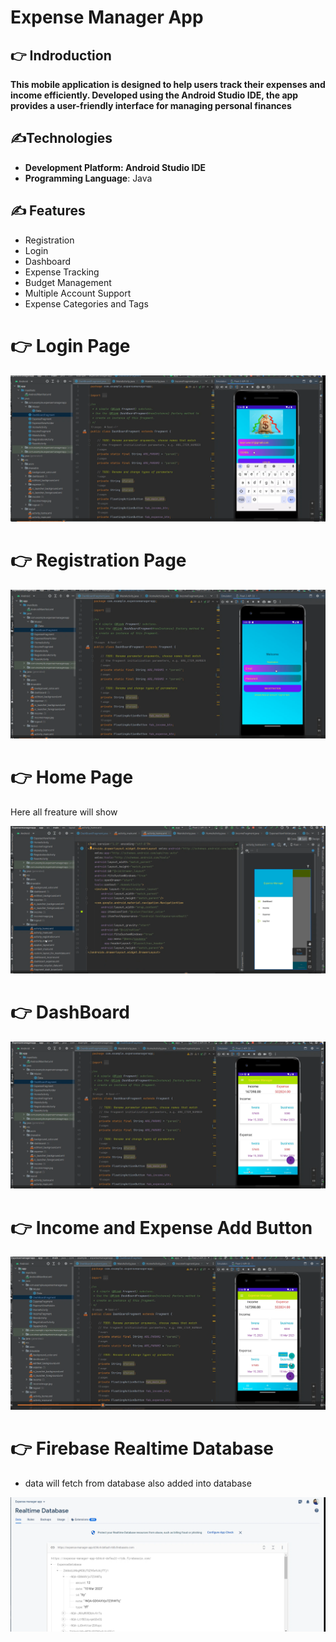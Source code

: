  #  Expense Manager App 


## 👉 Indroduction 

 **This mobile application is designed to help users track their expenses and income efficiently. Developed using the Android Studio IDE, the app provides a user-friendly interface for managing personal finances**

## ✍️Technologies

- **Development Platform: Android Studio IDE**
- **Programming Language**: Java


## ✍️ Features

- Registration
- Login
- Dashboard
- Expense Tracking
- Budget Management
- Multiple Account Support
- Expense Categories and Tags



 # 👉 Login Page 

<img    src="https://github.com/Rasel-Mahmud-61/Expense-manager-app/blob/master/expense_login.png">


 
# 👉 Registration Page 

<img    src="https://github.com/Rasel-Mahmud-61/Expense-manager-app/blob/master/register.png">


# 👉 Home Page  

   Here  all freature will  show  

   
<img    src="https://github.com/Rasel-Mahmud-61/Expense-manager-app/blob/master/homepage.png">


# 👉 DashBoard

<img    src="https://github.com/Rasel-Mahmud-61/Expense-manager-app/blob/master/dashboard.png">



# 👉 Income and Expense Add Button 


<img    src="https://github.com/Rasel-Mahmud-61/Expense-manager-app/blob/master/floatingButton.png">



# 👉 Firebase Realtime Database 

 - data will fetch from database also added into database 

<img    src="https://github.com/Rasel-Mahmud-61/Expense-manager-app/blob/master/Firebase.png">



